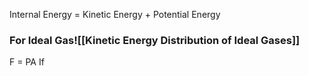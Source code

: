 Internal Energy = Kinetic Energy + Potential Energy

### For Ideal Gas![[Kinetic Energy Distribution of Ideal Gases]]

F = PA
If 